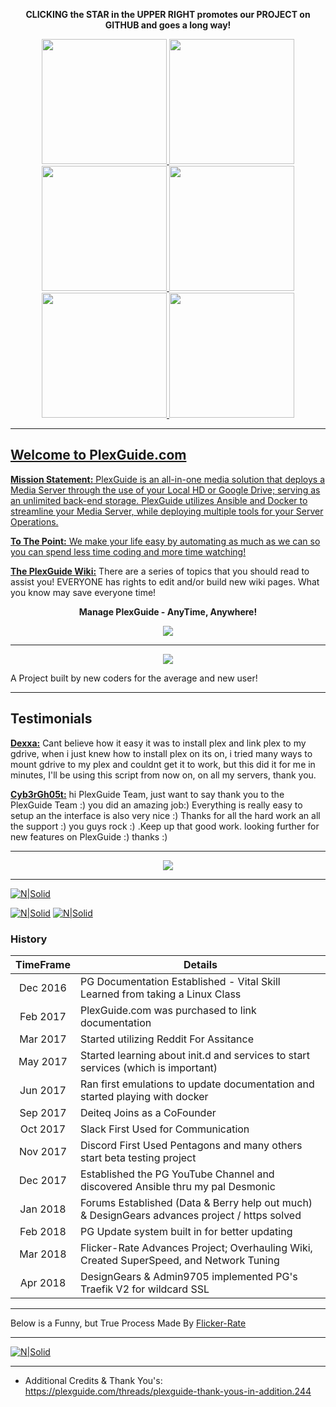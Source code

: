 <p align="center"><b>CLICKING the STAR in the UPPER RIGHT promotes our PROJECT on GITHUB and goes a long way!</b></p>

<p align="center">
  <a href="https://github.com/Admin9705/PlexGuide.com-The-Awesome-Plex-Server/wiki" target="_blank"><img src="https://plexguide.com/media/4-wiki-png.32/full" width="200"/>
  <a href="https://plexguide.com/" target="_blank"><img src="https://plexguide.com/media/5-plexguide-png.33/full" width="200"/> 
  <a href="https://plexguide.com/threads/plexguide-install-instructions.243/" target="_blank"><img src="https://plexguide.com/media/1-install-png.29/full" width="200"/> 
  <a href="https://github.com/Admin9705/PlexGuide.com-The-Awesome-Plex-Server/wiki/PG-Intro-&-Quick-FAQ-101" target="_blank"><img src="https://plexguide.com/media/6-new-png.34/full" width="200"/> 
  <a href="https://plexguide.com/threads/your-discord-invite.769/" target="_blank"><img src="https://plexguide.com/media/3-discord-png.31/full" width="200"/> 
  <a href="https://plexguide.com/dbtech-donate/monthly-developer-costs.1/donate" target="_blank"><img src="https://plexguide.com/media/2-donation-png.30/full" width="200"/> 
</p>

----
## Welcome to PlexGuide.com

**Mission Statement:** PlexGuide is an all-in-one media solution that deploys a Media Server through the use of your Local HD or Google Drive; serving as an unlimited back-end storage. PlexGuide utilizes Ansible and Docker to streamline your Media Server, while deploying multiple tools for your Server Operations.

**To The Point:** We make your life easy by automating as much as we can so you can spend less time coding and more time watching!

[**The PlexGuide Wiki:**](https://github.com/Admin9705/PlexGuide.com-The-Awesome-Plex-Server/wiki) There are a series of topics that you should read to assist you! EVERYONE has rights to edit and/or build new wiki pages.  What you know may save everyone time!

<p align="center"><b>Manage PlexGuide - AnyTime, Anywhere!</b></p>
<p align="center"><kbd><img src="https://plexguide.com/media/snip20180424_194-png.75/full"></kbd></p>

----

<p align="center"><kbd><img src="https://user-images.githubusercontent.com/37129444/39414593-9faa5d18-4bf6-11e8-8b83-0ade87c72ee3.gif"></kbd></p>

A Project built by new coders for the average and new user!

----

## Testimonials

[**Dexxa:**](https://plexguide.com/threads/cant-install-plex-guide.1005/#post-5724) Cant believe how it easy it was to install plex and link plex to my gdrive, when i just knew how to install plex on its on, i tried many ways to mount gdrive to my plex and couldnt get it to work, but this did it for me in minutes, I'll be using this script from now on, on all my servers, thank you.

[**Cyb3rGh05t:**](https://plexguide.com/threads/thank-you-pg-team.942/) hi PlexGuide Team, just want to say thank you to the PlexGuide Team :) you did an amazing job:) Everything is really easy to setup an the interface is also very nice :) Thanks for all the hard work an all the support :) you guys rock :) .Keep up that good work. looking further for new features on PlexGuide :) thanks :)

----

<p align="center">
<kbd>
  <img src="https://plexguide.com/media/snip20180415_312-png.14/full">
</kbd>
</p>

----

[![N|Solid](https://plexguide.com/media/pgdemo-png.16/full)](https://plexguide.com)

[![N|Solid](https://camo.githubusercontent.com/348b82630f4f5be3c775c9caed3bb5765b0b3018/687474703a2f2f692e696d6775722e636f6d2f785370773438322e706e67)](https://plexguide.com/forums/pg-scripting.94/) [![N|Solid](https://camo.githubusercontent.com/653f9f8e115242dddb8f6282d17c8ef550844294/687474703a2f2f692e696d6775722e636f6d2f6d464f304f75582e706e67)](https://plexguide.com/forums/development.14/)

### History ###

| TimeFrame  | Details
|:----------:|------------------------------------------------------------------------------------------------|
| Dec 2016   | PG Documentation Established - Vital Skill Learned from taking a Linux Class
| Feb 2017   | PlexGuide.com was purchased to link documentation
| Mar 2017   | Started utilizing Reddit For Assitance | Yelled @ for noob questions (old linux users are the worst)
| May 2017   | Started learning about init.d and services to start services (which is important)
| Jun 2017   | Ran first emulations to update documentation and started playing with docker
| Sep 2017   | Deiteq Joins as a CoFounder | Jackalblood suggest to Program to create Unity (Nightmare Begins)
| Oct 2017   | Slack First Used for Communication | The Creator joins the Team & started Traefik & Benchmarks
| Nov 2017   | Discord First Used Pentagons and many others start beta testing project
| Dec 2017   | Established the PG YouTube Channel and discovered Ansible thru my pal Desmonic
| Jan 2018   | Forums Established (Data & Berry help out much) & DesignGears advances project / https solved
| Feb 2018   | PG Update system built in for better updating
| Mar 2018   | Flicker-Rate Advances Project; Overhauling Wiki, Created SuperSpeed, and Network Tuning
| Apr 2018   | DesignGears & Admin9705 implemented PG's Traefik V2 for wildcard SSL 

----

Below is a Funny, but True Process Made By [Flicker-Rate](https://github.com/flicker-rate)

----
[![N|Solid](https://i.imgur.com/chNkIx6.png)](https://plexguide.com/threads/pg-build-guide-which-programs-do-i-pick.759/)

----

- Additional Credits & Thank You's: https://plexguide.com/threads/plexguide-thank-yous-in-addition.244
